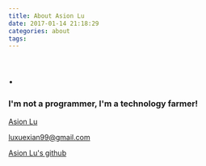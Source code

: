 ```yaml
---
title: About Asion Lu
date: 2017-01-14 21:18:29
categories: about
tags:
---
```

.
====

### I'm not a programmer, I'm a technology farmer!

[Asion Lu](https://luxuexian99.github.io/)

[luxuexian99@gmail.com](https://luxuexian99@gmail.com)

[Asion Lu's github](https://github.com/luxuexian99 "https://github.com/luxuexian99")
